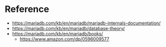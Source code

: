 <!--
{
  "title": "Database Internal",
  "date": "2016-09-16T01:23:06.000Z",
  "category": "",
  "tags": [
    "database"
  ],
  "draft": true
}
-->

# Reference

- https://mariadb.com/kb/en/mariadb/mariadb-internals-documentation/
- https://mariadb.com/kb/en/mariadb/database-theory/
- https://mariadb.com/kb/en/mariadb/books/
  - https://www.amazon.com/dp/0596009577
